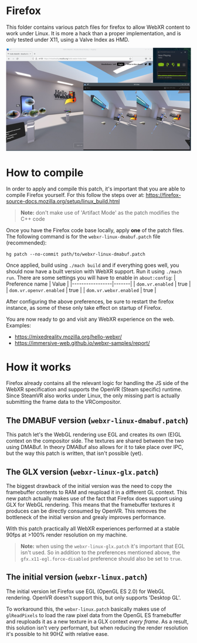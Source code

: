 # Firefox
This folder contains various patch files for firefox to allow WebXR content to work under Linux. It is more a hack than a proper implementation, and is only tested under X11, using a Valve Index as HMD.

![Firefox running 'Hello WebXR' under Linux with SteamVR](./screenshot.png)

# How to compile
In order to apply and compile this patch, it's important that you are able to compile Firefox yourself. For this follow the steps over at: https://firefox-source-docs.mozilla.org/setup/linux_build.html

> **Note:** don't make use of 'Artifact Mode' as the patch modifies the C++ code

Once you have the Firefox code base locally, apply **one** of the patch files. The following command is for the `webxr-linux-dmabuf.patch` file (recommended):

```
hg patch --no-commit path/to/webxr-linux-dmabuf.patch
```

Once applied, build using `./mach build` and if everything goes well, you should now have a built version with WebXR support. Run it using `./mach run`. There are some settings you will have to enable in `about:config`:
| Preference name | Value |
|-----------------|-------|
| `dom.vr.enabled` | true |
| `dom.vr.openvr.enabled` | true |
| `dom.vr.webxr.enabled`  | true |

After configuring the above preferences, be sure to restart the firefox instance, as some of these only take effect on startup of Firefox.

You are now ready to go and visit any WebXR experience on the web. Examples:
 * https://mixedreality.mozilla.org/hello-webxr/
 * https://immersive-web.github.io/webxr-samples/report/

# How it works
Firefox already contains all the relevant logic for handling the JS side of the WebXR specification and supports the OpenVR (Steam specific) runtime. Since SteamVR also works under Linux, the only missing part is actually submitting the frame data to the VRCompositor.

## The DMABUF version (`webxr-linux-dmabuf.patch`)
This patch let's the WebGL rendering use EGL and creates its own (E)GL context on the compositor side. The textures are shared between the two using DMABuf. In theory DMABuf also allows for it to take place over IPC, but the way this patch is written, that isn't possible (yet).

## The GLX version (`webxr-linux-glx.patch`)
The biggest drawback of the initial version was the need to copy the framebuffer contents to RAM and reupload it in a different GL context. This new patch actually makes use of the fact that Firefox does support using GLX for WebGL rendering. This means that the framebuffer textures it produces can be directly consumed by OpenVR. This removes the bottleneck of the initial version and grealy improves performance.

With this patch practically all WebXR experiences performed at a stable 90fps at >100% render resolution on my machine.

> **Note:** when using the `webxr-linux-glx.patch` it's important that EGL isn't used. So in addition to the preferences mentioned above, the `gfx.x11-egl.force-disabled` preference should also be set to `true`.


## The initial version (`webxr-linux.patch`)
The initial version let Firefox use EGL (OpenGL ES 2.0) for WebGL rendering. OpenVR doesn't support this, but only supports 'Desktop GL'.

To workaround this, the `webxr-linux.patch` basically makes use of `glReadPixels` to load the raw pixel data from the OpenGL ES framebuffer and reuploads it as a new texture in a GLX context _every frame_. As a result, this solution isn't very performant, but when reducing the render resolution it's possible to hit 90HZ with relative ease.